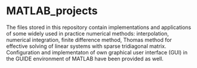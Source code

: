 # MATLAB_projects

The files stored in this repository contain implementations and
applications of some widely used in practice numerical methods: 
interpolation, numerical integration, finite difference method,
Thomas method for effective solving of linear systems with sparse
tridiagonal matrix. Configuration and implementaton of own graphical 
user interface (GUI) in the GUIDE environment of MATLAB have been 
provided as well.

